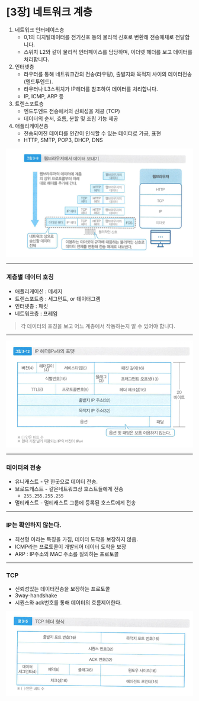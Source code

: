 # [3장] 네트워크 계층

1. 네트워크 인터페이스층
    - 0,1의 디지털데이터를 전기신호 등의 물리적 신호로 변환해 전송매체로 전달합니다.
    - 스위치 L2와 같이 물리적 인터페이스를 담당하며, 이더넷 헤더를 보고 데이터를 처리합니다.
2. 인터넷층
    - 라우터를 통해 네트워크간의 전송(라우팅), 출발지와 목적지 사이의 데이터전송(엔드투엔드).
    - 라우터나 L3스위치가 IP헤더를 참조하여 데이터를 처리합니다.
    - IP, ICMP, ARP 등
3. 트렌스포트층
    - 엔드투엔드 전송에서의 신뢰성을 제공 (TCP)
    - 데이터의 순서, 흐름, 분할 및 조립 기능 제공
4. 애플리케이션층
    - 전송되어진 데이터를 인간이 인식할 수 있는 데이터로 가공, 표현
    - HTTP, SMTP, POP3, DHCP, DNS

![Untitled](img/3_1.png)

---

### 계층별 데이터 호칭

- 애플리케이션 : 메세지
- 트렌스포트층 : 세그먼트, or 데이터그램
- 인터넷층 : 패킷
- 네트워크층 : 프레임

> 각 데이터의 호칭을 보고 어느 계층에서 작동하는지 알 수 있어야 합니다.
> 

---

![Untitled](img/3_2.png)

---

### 데이터의 전송

- 유니캐스트 - 단 한곳으로 데이터 전송.
- 브로드캐스트 - 같은네트워크상 호스트들에게 전송
    - `255.255.255.255`
- 멀티캐스트 - 멀티캐스트 그룹에 등록된 호스트에게 전송

---

### IP는 확인하지 않는다.

- 최선형 이라는 특징을 가짐, 데이터 도착을 보장하지 않음.
- ICMP라는 프로토콜이 개발되어 데이터 도착을 보장
- ARP : IP주소의 MAC 주소를 질의하는 프로토콜

---

### TCP

- 신뢰성있는 데이터전송을 보장하는 프로토콜
- 3way-handshake
- 시퀀스와 ack번호를 통해 데이터의 흐름제어한다.

![Untitled](img/3_3.png)